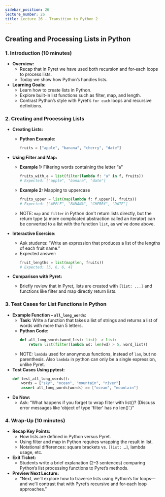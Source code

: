 ```yaml
---
sidebar_position: 26
lecture_number: 26
title: Lecture 26 - Transition to Python 2
---
```



## Creating and Processing Lists in Python

### 1. Introduction (10 minutes)
- **Overview:**
  - Recap that in Pyret we have used both recursion and for‑each loops to process lists.
  - Today we show how Python’s handles lists.
- **Learning Goals:**
  - Learn how to create lists in Python.
  - Explore built‑in list functions such as filter, map, and length.
  - Contrast Python’s style with Pyret’s `for each` loops and recursive definitions.

### 2. Creating and Processing Lists
- **Creating Lists:**
  - **Python Example:**
    ```python
    fruits = ["apple", "banana", "cherry", "date"]
    ```
- **Using Filter and Map:**
  - **Example 1:** Filtering words containing the letter “a”
    ```python
    fruits_with_a = list(filter(lambda f: "a" in f, fruits))
    # Expected: ["apple", "banana", "date"]
    ```
  - **Example 2:** Mapping to uppercase
    ```python
    fruits_upper = list(map(lambda f: f.upper(), fruits))
    # Expected: ["APPLE", "BANANA", "CHERRY", "DATE"]
    ```
    
  - NOTE: `map` and `filter` in Python don't return lists directly, but the
    return type (a more complicated abstraction called an iterator) can be
    converted to a list with the function `list`, as we've done above.
    
- **Interactive Exercise:**
  - Ask students: “Write an expression that produces a list of the lengths of each fruit name.”
  - Expected answer:
    ```python
    fruit_lengths = list(map(len, fruits))
    # Expected: [5, 6, 6, 4]
    ```
- **Comparison with Pyret:**
  - Briefly review that in Pyret, lists are created with `[list: ...]` and functions like filter and map directly return lists.
  
### 3. Test Cases for List Functions in Python
- **Example Function – `all_long_words`:**
  - **Task:** Write a function that takes a list of strings and returns a list of words with more than 5 letters.
  - **Python Code:**
    ```python
    def all_long_words(word_list: list) -> list:
        return list(filter(lambda wd: len(wd) > 5, word_list))
    ```
  - NOTE: `lambda` used for anonymous functions, instead of `lam`, but no parenthesis. Also `lambda` in python can only be a single expression, unlike
    Pyret.
- **Test Cases Using pytest:**
    ```python
    def test_all_long_words():
        words = ["sky", "ocean", "mountain", "river"]
        assert all_long_words(words) == ["ocean", "mountain"]
    ```
- **Do Now:**
  - Ask: “What happens if you forget to wrap filter with list()? (Discuss error messages like ‘object of type 'filter' has no len()’.)”

### 4. Wrap-Up (10 minutes)
- **Recap Key Points:**
  - How lists are defined in Python versus Pyret.
  - Using filter and map in Python requires wrapping the result in list.
  - Notational differences: square brackets vs. `[list: …]`, lambda usage, etc.
- **Exit Ticket:**
  - Students write a brief explanation (2–3 sentences) comparing Python’s list processing functions to Pyret’s methods.
- **Preview Next Lecture:**
  - “Next, we’ll explore how to traverse lists using Python’s for loops—and we’ll contrast that with Pyret’s recursive and for‑each loop approaches.”

